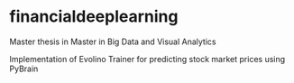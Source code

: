 # financialdeeplearning
Master thesis in Master in Big Data and Visual Analytics

Implementation of Evolino Trainer for predicting stock market prices using PyBrain
